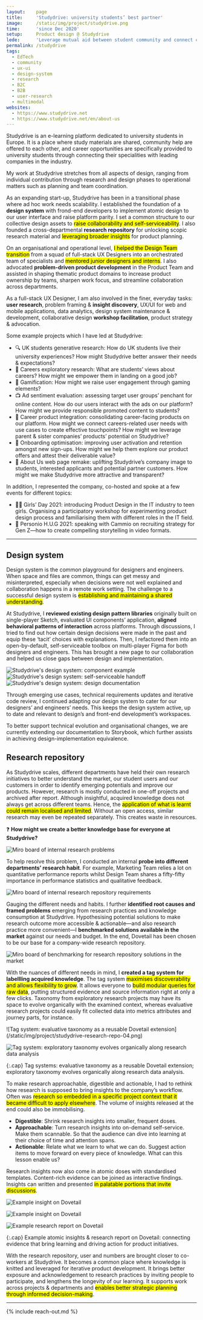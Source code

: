 ```yaml
---
layout:    page
title:     'Studydrive: university students’ best partner'
image:     /static/img/project/studydrive.png
time:      'since Dec 2020'
setup:     Product design @ Studydrive
lede:      'Leverage mutual aid between student community and connect companies with aspiring talents.'
permalink: /studydrive
tags:
  - EdTech
  - community
  - ux-ui
  - design-system
  - research
  - B2C
  - B2B
  - user-research
  - multimodal
websites:
  - https://www.studydrive.net
  - https://www.studydrive.net/en/about-us
---
```


Studydrive is an e-learning platform dedicated to university students in Europe. It is a place where study materials are shared, community help are offered to each other, and career opportunities are specifically provided to university students through connecting their specialities with leading companies in the industry.

My work at Studydrive stretches from all aspects of design, ranging from individual contribution through research and design phases to operational matters such as planning and team coordination.

As an expanding start-up, Studydrive has been in a transitional phase where ad hoc work needs scalability. I established the foundation of a **design system** with frond-end developers to implement atomic design to our user interface and raise platform parity. I set a common structure to our collective design assets to <mark>raise collaborability and self-serviceability</mark>. I also founded a cross-departmental **research repository** for unlocking scopic research material and <mark>leveraging broader insights</mark> for product planning.

On an organisational and operational level, <mark>I helped the Design Team transition</mark> from a squad of full-stack UX Designers into an orchestrated team of specialists and <mark>mentored junior designers and interns</mark>. I also advocated **problem-driven product development** in the Product Team and assisted in shaping thematic product domains to increase product ownership by teams, sharpen work focus, and streamline collaboration across departments.

As a full-stack UX Designer, I am also involved in the finer, everyday tasks: **user research**, problem framing & **insight discovery**, UX/UI for web and mobile applications, data analytics, design system maintenance & development, collaborative design **workshop facilitation**, product strategy & advocation.

Some example projects which I have led at Studydrive:

- 🔍 UK students generative research: How do UK students live their university experiences? How might Studydrive better answer their needs & expectations?
- 💼 Careers exploratory research: What are students’ views about careers? How might we empower them in landing on a good job?
- 👾 Gamification: How might we raise user engagement through gaming elements?
- 📺 Ad sentiment evaluation: assessing target user groups’ penchant for online content. How do our users interact with the ads on our platform? How might we provide responsible promoted content to students?
- 🧩 Career product integration: consolidating career-facing products on our platform. How might we connect careers-related user needs with use cases to create effective touchpoints? How might we leverage parent & sister companies’ products’ potential on Studydrive?
- 🔰 Onboarding optimisation: improving user activation and retention amongst new sign-ups. How might we help them explore our product offers and attest their deliverable value?
- 🤗 About Us web page remake: uplifting Studydrive’s company image to students, interested applicants and potential partner customers. How might we make Studydrive more attractive and transparent?


In addition, I represented the company, co-hosted and spoke at a few events for different topics:
- 👩‍💻 Girls’ Day 2021: introducing Product Design in the IT industry to teen girls. Organising a participatory workshop for experimenting product design process and familiarising them with different roles in the IT field.
- 📢 Personio H.U.G 2021: speaking with Cammio on recruiting strategy for Gen Z—how to create compelling storytelling in video formats.

-------

## Design system

Design system is the common playground for designers and engineers. When space and files are common, things can get messy and misinterpreted, especially when decisions were not well explained and collaboration happens in a remote work setting. The challenge to a successful design system is <mark>establishing and maintaining a shared understanding</mark>.

At Studydrive, I **reviewed existing design pattern libraries** originally built on single-player Sketch, evaluated UI components’ application, **aligned behavioral patterns of interaction** across platforms. Through discussions, I tried to find out how certain design decisions were made in the past and equip these ‘tacit’ choices with explanations. Then, I refactored them into an open-by-default, self-serviceable toolbox on multi-player Figma for both designers and engineers. This has brought a new page to our collaboration and helped us close gaps between design and implementation.

![Studydrive's design system: component example](/static/img/project/studydrive-design-system-1.png)
![Studydrive's design system: self-serviceable handoff](/static/img/project/studydrive-design-system-2.png)
![Studydrive's design system: design documentation](/static/img/project/studydrive-design-system-3.png)

Through emerging use cases, technical requirements updates and iterative code review, I continued adapting our design system to cater for our designers’ and engineers’ needs. This keeps the design system active, up to date and relevant to design’s and front-end development’s workspaces.

To better support technical evolution and organisational changes, we are currently extending our documentation to Storybook, which further assists in achieving design-implementation equivalence.


## Research repository

As Studydrive scales, different departments have held their own research initiatives to better understand the market, our student users and our customers in order to identify emerging potentials and improve our products. However, research is mostly conducted in one-off projects and archived after report. Although insightful, acquired knowledge does not always get across different teams. Hence, the <mark>application of what is learnt could remain localised and limited</mark>. Without an open access, similar research may even be repeated separately. This creates waste in resources.

❓ **How might we create a better knowledge base for everyone at Studydrive?**

![Miro board of internal research problems](/static/img/project/studydrive-research-repo-01.png)

To help resolve this problem, I conducted an internal **probe into different departments’ research habit**. For example, Marketing Team relies a lot on quantitative performance reports whilst Design Team shares a fifty-fifty importance in performance statistics and qualitative feedback.

![Miro board of internal research repository requirements](/static/img/project/studydrive-research-repo-02.png)

Gauging the different needs and habits. I further **identified root causes and framed problems** emerging from research practices and knowledge consumption at Studydrive. Hypothesising potential solutions to make research outcome more accessible & actionable—and also research practice more convenient—I **benchmarked solutions available in the market** against our needs and budget. In the end, Dovetail has been chosen to be our base for a company-wide research repository.

![Miro board of benchmarking for research repository solutions in the market](/static/img/project/studydrive-research-repo-03.png)

With the nuances of different needs in mind, I **created a tag system for labellling acquired knowledge**. The tag system <mark>maximises discoverability and allows flexibility to grow</mark>. It allows everyone to <mark>build modular queries for raw data</mark>, putting structured evidence and source information right at only a few clicks. Taxonomy from exploratory research projects may have its space to evolve organically with the examined context, whereas evaluative research projects could easily fit collected data into metrics attributes and journey parts, for instance.

<div class="multi-img wide" markdown="1">
![Tag system: evaluative taxonomy as a reusable Dovetail extension](/static/img/project/studydrive-research-repo-04.png)

![Tag system: exploratory taxonomy evolves organically along research data analysis](/static/img/project/studydrive-research-repo-05.png)
</div>

{:.cap}
Tag systems: evaluative taxonomy as a reusable Dovetail extension; exploratory taxonomy evolves organically along research data analysis.

To make research approachable, digestible and actionable, I had to rethink how research is supposed to bring insights to the company’s workflow. Often was <mark>research so embedded in a specific project context that it became difficult to apply elsewhere</mark>. The volume of insights released at the end could also be immobilising.

* **Digestible**: Shrink research insights into smaller, frequent doses.
* **Approachable**: Turn research insights into on-demand self-service. Make them scannable. So that the audience can dive into learning at their choice of time and attention spans.
* **Actionable**: Relate what we learn to what we can do. Suggest action items to move forward on every piece of knowledge. What can this lesson enable us?

Research insights now also come in atomic doses with standardised templates. Content-rich evidence can be joined as interactive findings. Insights can written and presented <mark>in palatable portions that invite discussions</mark>.

<div class="multi-img wide" markdown="1">
<!-- ![Example insight on Dovetail](/static/img/project/studydrive-research-repo-06.png) -->

![Example insight on Dovetail](/static/img/project/studydrive-research-repo-07.png)

![Example insight on Dovetail](/static/img/project/studydrive-research-repo-08.png)

![Example research report on Dovetail](/static/img/project/studydrive-research-repo-09.png)
</div>

{:.cap}
Example atomic insights & research report on Dovetail: connecting evidence that bring learning and driving action for product initiatives.

With the research repository, user and numbers are brought closer to co-workers at Studydrive.
It becomes a common place where knowledge is knitted and leveraged for iterative product development. It brings better exposure and acknowledgement to research practices by inviting people to participate, and lengthens the longevity of our learning. It supports work across projects & departments and <mark>enables better strategic planning through informed decision-making</mark>.

-------

{% include reach-out.md %}